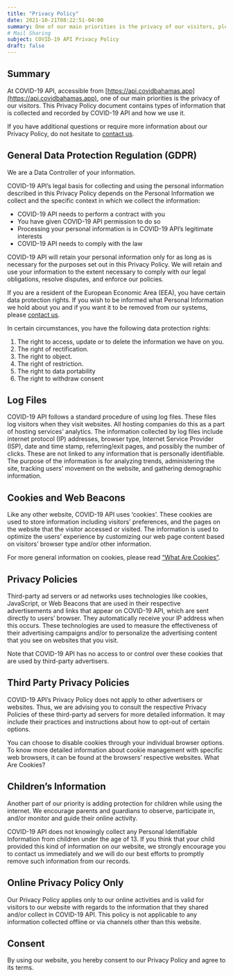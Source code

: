 ```yaml
---
title: "Privacy Policy"
date: 2021-10-21T08:22:51-04:00
summary: One of our main priorities is the privacy of our visitors, please take a moment to familiarize yourself with this site's privacy policy.
# Mail Sharing
subject: COVID-19 API Privacy Policy
draft: false
---
```


## Summary

At COVID-19 API, accessible from [https://api.covidbahamas.app](https://api.covidbahamas.app), one of our main priorities is the privacy of our visitors. This Privacy Policy document contains types of information that is collected and recorded by COVID-19 API and how we use it.

If you have additional questions or require more information about our Privacy Policy, do not hesitate to [contact us](https://josephpinder.com/get-in-touch).

## General Data Protection Regulation (GDPR)

We are a Data Controller of your information.

COVID-19 API’s legal basis for collecting and using the personal information described in this Privacy Policy depends on the Personal Information we collect and the specific context in which we collect the information:

*   COVID-19 API needs to perform a contract with you
*   You have given COVID-19 API permission to do so
*   Processing your personal information is in COVID-19 API’s legitimate interests
*   COVID-19 API needs to comply with the law

COVID-19 API will retain your personal information only for as long as is necessary for the purposes set out in this Privacy Policy. We will retain and use your information to the extent necessary to comply with our legal obligations, resolve disputes, and enforce our policies.

If you are a resident of the European Economic Area (EEA), you have certain data protection rights. If you wish to be informed what Personal Information we hold about you and if you want it to be removed from our systems, please [contact us](https://josephpinder.com/get-in-touch).

In certain circumstances, you have the following data protection rights:

1.  The right to access, update or to delete the information we have on you.
2.  The right of rectification.
3.  The right to object.
4.  The right of restriction.
5.  The right to data portability
6.  The right to withdraw consent

## Log Files

COVID-19 API follows a standard procedure of using log files. These files log visitors when they visit websites. All hosting companies do this as a part of hosting services’ analytics. The information collected by log files include internet protocol (IP) addresses, browser type, Internet Service Provider (ISP), date and time stamp, referring/exit pages, and possibly the number of clicks. These are not linked to any information that is personally identifiable. The purpose of the information is for analyzing trends, administering the site, tracking users’ movement on the website, and gathering demographic information.

## Cookies and Web Beacons

Like any other website, COVID-19 API uses ‘cookies’. These cookies are used to store information including visitors’ preferences, and the pages on the website that the visitor accessed or visited. The information is used to optimize the users’ experience by customizing our web page content based on visitors’ browser type and/or other information.

For more general information on cookies, please read [“What Are Cookies”](https://www.cookieconsent.com/what-are-cookies/).

## Privacy Policies

Third-party ad servers or ad networks uses technologies like cookies, JavaScript, or Web Beacons that are used in their respective advertisements and links that appear on COVID-19 API, which are sent directly to users’ browser. They automatically receive your IP address when this occurs. These technologies are used to measure the effectiveness of their advertising campaigns and/or to personalize the advertising content that you see on websites that you visit.

Note that COVID-19 API has no access to or control over these cookies that are used by third-party advertisers.

## Third Party Privacy Policies

COVID-19 API’s Privacy Policy does not apply to other advertisers or websites. Thus, we are advising you to consult the respective Privacy Policies of these third-party ad servers for more detailed information. It may include their practices and instructions about how to opt-out of certain options.

You can choose to disable cookies through your individual browser options. To know more detailed information about cookie management with specific web browsers, it can be found at the browsers’ respective websites. What Are Cookies?

## Children’s Information

Another part of our priority is adding protection for children while using the internet. We encourage parents and guardians to observe, participate in, and/or monitor and guide their online activity.

COVID-19 API does not knowingly collect any Personal Identifiable Information from children under the age of 13\. If you think that your child provided this kind of information on our website, we strongly encourage you to contact us immediately and we will do our best efforts to promptly remove such information from our records.

## Online Privacy Policy Only

Our Privacy Policy applies only to our online activities and is valid for visitors to our website with regards to the information that they shared and/or collect in COVID-19 API. This policy is not applicable to any information collected offline or via channels other than this website.

## Consent

By using our website, you hereby consent to our Privacy Policy and agree to its terms.
